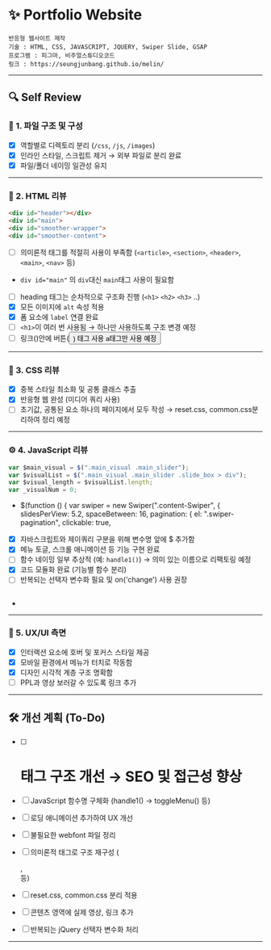  # ✨ Portfolio Website

    반응형 웹사이트 제작
    기술 : HTML, CSS, JAVASCRIPT, JQUERY, Swiper Slide, GSAP
    프로그램 : 피그마, 비주얼스튜디오코드
    링크 : https://seungjunbang.github.io/melin/


---

## 🔍 Self Review

### 📁 1. 파일 구조 및 구성
- [x] 역할별로 디렉토리 분리 (`/css`, `/js`, `/images`)
- [x] 인라인 스타일, 스크립트 제거 → 외부 파일로 분리 완료
- [x] 파일/폴더 네이밍 일관성 유지

---

### 🧱 2. HTML 리뷰
```html
<div id="header"></div>
<div id="main">
<div id="smoother-wrapper">
<div id="smoother-content">

```
- [ ]  의미론적 태그를 적절히 사용이 부족함 (`<article>`, `<section>`, `<header>`, `<main>`, `<nav>` 등)
- `div id="main"` 의 `div`대신 `main`태그 사용이 필요함
- [ ]  heading 태그는 순차적으로 구조화 진행 (`<h1>` `<h2>` `<h3>` ..)
- [x] 모든 이미지에 `alt` 속성 적용
- [x] 폼 요소에 `label` 연결 완료
- [ ] `<h1>`이 여러 번 사용됨 → 하나만 사용하도록 구조 변경 예정
- [ ] 링크(<a>)안에 버튼(<button>) 태그 사용  a태그만 사용 예정

---

### 🎨 3. CSS 리뷰
- [x] 중복 스타일 최소화 및 공통 클래스 추출
- [x] 반응형 웹 완성 (미디어 쿼리 사용)
- [ ] 초기값, 공통된 요소 하나의 페이지에서 모두 작성 → reset.css, common.css분리하여 정리 예정

---

### ⚙️ 4. JavaScript 리뷰
```javascript
var $main_visual = $(".main_visual .main_slider");
var $visualList = $(".main_visual .main_slider .slide_box > div");
var $visual_length = $visualList.length;
var _visualNum = 0;

```
- $(function () {
            var swiper = new Swiper(".content-Swiper", {
                slidesPerView: 5.2,
                spaceBetween: 16,
                pagination: {
                    el: ".swiper-pagination",
                    clickable: true,
- [x] 자바스크립트와 제이쿼리 구분을 위해 변수명 앞에 $ 추가함
- [x] 메뉴 토글, 스크롤 애니메이션 등 기능 구현 완료
- [ ] 함수 네이밍 일부 추상적 (예: `handle1()`) → 의미 있는 이름으로 리팩토링 예정
- [x] 코드 모듈화 완료 (기능별 함수 분리)
- [ ] 반복되는 선택자 변수화 필요 및 on('change') 사용 권장
```javascript

```
- 
---

### 🎯 5. UX/UI 측면
- [x] 인터랙션 요소에 호버 및 포커스 스타일 제공
- [x] 모바일 환경에서 메뉴가 터치로 작동함
- [x] 디자인 시각적 계층 구조 명확함
- [ ] PPL과 영상 보러갈 수 있도록 링크 추가

---

## 🛠️ 개선 계획 (To-Do)
- [ ] <h1> 태그 구조 개선 → SEO 및 접근성 향상
- [ ] JavaScript 함수명 구체화 (handle1() → toggleMenu() 등)
- [ ] 로딩 애니메이션 추가하여 UX 개선
- [ ] 불필요한 webfont 파일 정리
- [ ] 의미론적 태그로 구조 재구성 (<main>, <section> 등)
- [ ] reset.css, common.css 분리 적용
- [ ] 콘텐츠 영역에 실제 영상, 링크 추가
- [ ] 반복되는 jQuery 선택자 변수화 처리


---
